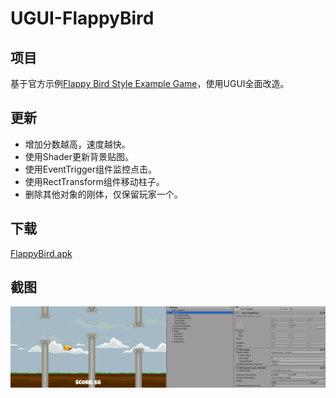 # UGUI-FlappyBird

## 项目
基于官方示例[Flappy Bird Style Example Game](https://www.assetstore.unity3d.com/#!/content/80330)，使用UGUI全面改造。

## 更新
* 增加分数越高，速度越快。
* 使用Shader更新背景贴图。
* 使用EventTrigger组件监控点击。
* 使用RectTransform组件移动柱子。
* 删除其他对象的刚体，仅保留玩家一个。

## 下载
[FlappyBird.apk](/FlappyBird.apk)

## 截图
![screenshot](/Screenshot.png)
